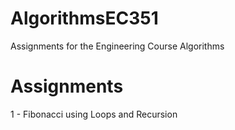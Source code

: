 # AlgorithmsEC351
Assignments for the Engineering Course Algorithms

# Assignments
1 - Fibonacci using Loops and Recursion
